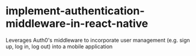 # implement-authentication-middleware-in-react-native
Leverages Auth0's middleware to incorporate user management (e.g. sign up, log in, log out) into a mobile application
